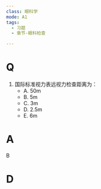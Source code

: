 ```yaml
---
class: 眼科学
mode: A1
tags:
  - 习题
  - 章节-眼科检查

---
```


# Q
1. 国际标准视力表远视力检查距离为：
   - A. 50m
   - B. 5m
   - C. 3m
   - D. 2.5m
   - E. 6m
# A
B
# D
